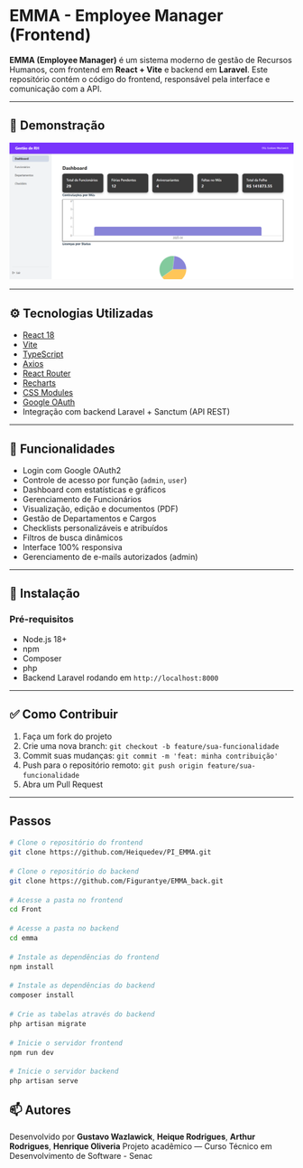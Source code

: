 # EMMA - Employee Manager (Frontend)

**EMMA (Employee Manager)** é um sistema moderno de gestão de Recursos Humanos, com frontend em **React + Vite** e backend em **Laravel**. Este repositório contém o código do frontend, responsável pela interface e comunicação com a API.

---

## 📸 Demonstração

![Dashboard](./Front/src/assets/image.png)  

---

## ⚙️ Tecnologias Utilizadas

- [React 18](https://reactjs.org/)
- [Vite](https://vitejs.dev/)
- [TypeScript](https://www.typescriptlang.org/)
- [Axios](https://axios-http.com/)
- [React Router](https://reactrouter.com/)
- [Recharts](https://recharts.org/)
- [CSS Modules](https://github.com/css-modules/css-modules)
- [Google OAuth](https://developers.google.com/identity)
- Integração com backend Laravel + Sanctum (API REST)

---

## 🧠 Funcionalidades

- Login com Google OAuth2
- Controle de acesso por função (`admin`, `user`)
- Dashboard com estatísticas e gráficos
- Gerenciamento de Funcionários
- Visualização, edição e documentos (PDF)
- Gestão de Departamentos e Cargos
- Checklists personalizáveis e atribuídos
- Filtros de busca dinâmicos
- Interface 100% responsiva
- Gerenciamento de e-mails autorizados (admin)

---

## 🚀 Instalação

### Pré-requisitos

- Node.js 18+
- npm
- Composer
- php
- Backend Laravel rodando em `http://localhost:8000`


---

## ✅ Como Contribuir

1. Faça um fork do projeto
2. Crie uma nova branch: `git checkout -b feature/sua-funcionalidade`
3. Commit suas mudanças: `git commit -m 'feat: minha contribuição'`
4. Push para o repositório remoto: `git push origin feature/sua-funcionalidade`
5. Abra um Pull Request
---

## Passos
```bash
# Clone o repositório do frontend
git clone https://github.com/Heiquedev/PI_EMMA.git

# Clone o repositório do backend
git clone https://github.com/Figurantye/EMMA_back.git

# Acesse a pasta no frontend
cd Front

# Acesse a pasta no backend
cd emma

# Instale as dependências do frontend
npm install

# Instale as dependências do backend
composer install

# Crie as tabelas através do backend
php artisan migrate

# Inicie o servidor frontend
npm run dev

# Inicie o servidor backend
php artisan serve
```

## 📫 Autores

Desenvolvido por **Gustavo Wazlawick**, **Heique Rodrigues**, **Arthur Rodrigues**, **Henrique Oliveria**
Projeto acadêmico — Curso Técnico em Desenvolvimento de Software - Senac

